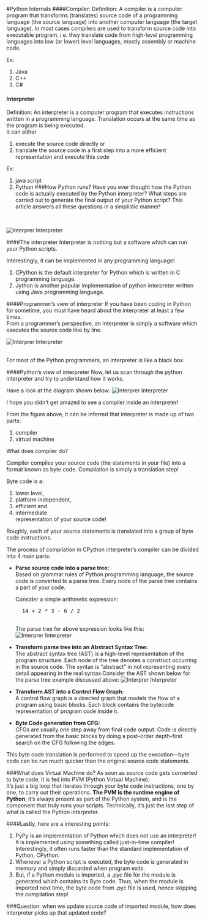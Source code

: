 #Python Internals
####Compiler:
Definition: A compiler is a computer program that transforms (translates) source code of a programming language (the source language) into another computer language (the target language). In most cases compilers are used to transform source code into executable program, i.e. they translate code from high-level programming languages into low (or lower) level languages, mostly assembly or machine code.

Ex:<br> 
1. Java<br> 
2. C++<br>
3. C#<br>

#### Interpreter
Definition: An interpreter is a computer program that executes instructions written in a programming language. Translation occurs at the same time as the program is being executed.
<br>It can either


1. execute the source code directly or
2. translate the source code in a first step into a more efficient representation and execute this code

Ex:<br>
1. java script<br>
2. Python
###How Python runs?
 Have you ever thought how the Python code is actually executed by the Python interpreter? What steps are carried out to generate the final output of your Python script? This article answers all these questions in a simplistic manner!
<br>

![Interprer Interpreter](https://i.imgur.com/iQYveIP.png)

####The interpreter
Interpreter is nothing but a software which can run your Python scripts.

Interestingly, it can be implemented in any programming language!

1. CPython is the default interpreter for Python which is written in C programming language.
2. Jython is another popular implementation of python interpreter written using Java programming language.

####Programmer’s view of interpreter
If you have been coding in Python for sometime, you must have heard about the interpreter  at least a few times.<br> 
From a programmer’s perspective, an interpreter is simply a software which executes the source code line by line.

![Interprer Interpreter](https://i.imgur.com/c0PRvvI.png)

<br>For most of the Python programmers, an interpreter is like a black box.<br>

####Python’s view of interpreter
Now, let us scan through the python interpreter and try to understand how it works.

Have a look at the diagram shown below:
![Interprer Interpreter](https://i.imgur.com/PJME67T.png)

I hope you didn’t get amazed to see a compiler inside an interpreter!

From the figure above, it can be inferred that interpreter is made up of two parts:

1. compiler
2. virtual machine<br>
 
What does compiler do?

   Compiler compiles your source code (the statements in your file) into a format known as byte code. Compilation is simply a translation step!<br>

Byte code is a:

1. lower level,
2. platform independent,
3. efficient and
4. intermediate<br>
representation of your source code!

Roughly, each of your source statements is translated into a group of byte code instructions.

The process of compilation in CPython interpreter’s compiler can be divided into 4 main parts:

* **Parse source code into a parse tree:**<br>
  Based on grammar rules of Python programming language, the source code is converted to a parse tree. Every node of the parse tree contains a part of your code.<br>
  
    Consider a simple arithmetic expression:
    <pre>
    14 + 2 * 3 - 6 / 2
    </pre>
    The parse tree for above expression looks like this:
    ![Interprer Interpreter](https://indianpythonista.files.wordpress.com/2018/01/parsetree.png)
    
* **Transform parse tree into an Abstract Syntax Tree:**<br>
   The abstract syntax tree (AST) is a high-level representation of the program structure.
    Each node of the tree denotes a construct occurring in the source code. The syntax is “abstract” in not representing every detail appearing in the real syntax.Consider the AST shown below for the parse tree example discussed above:
    ![Interprer Interpreter](https://indianpythonista.files.wordpress.com/2018/01/ast.png)
* **Transform AST into a Control Flow Graph:**<br>
    A control flow graph is a directed graph that models the flow of a program using basic blocks. Each block contains the bytecode representation of program code inside it.
* **Byte Code generation from CFG:**<br>
    CFGs are usually one step away from final code output. Code is directly generated from the basic blocks by doing a post-order depth-first search on the CFG following the edges.
    
This byte code translation is performed to speed up the execution—byte code can be run much quicker than the original source code statements.

###What does Virtual Machine do?
As soon as source code gets converted to byte code, it is fed into PVM (Python Virtual Machine).<br>
It’s just a big loop that iterates through your byte code instructions, one by one, to carry out their operations. **The PVM is the runtime engine of Python**; it’s always present as part of the Python system, and is the component that truly runs your scripts. Technically, it’s just the last step of what is called the Python interpreter. 

####Lastly, here are a interesting points:

1. PyPy is an implementation of Python which does not use an interpreter! It is implemented using something called just-in-time compiler!
Interestingly, it often runs faster than the standard implementation of Python, CPython.
2. Whenever a Python script is executed, the byte code is generated in memory and simply discarded when program exits.
3. But, if a Python module is imported, a .pyc file for the module is generated which contains its Byte code.
Thus, when the module is imported next time, the byte code from .pyc file is used, hence skipping the compilation step!

###Question:
when we update source code of imported module, how does interpreter picks up that updated code?  